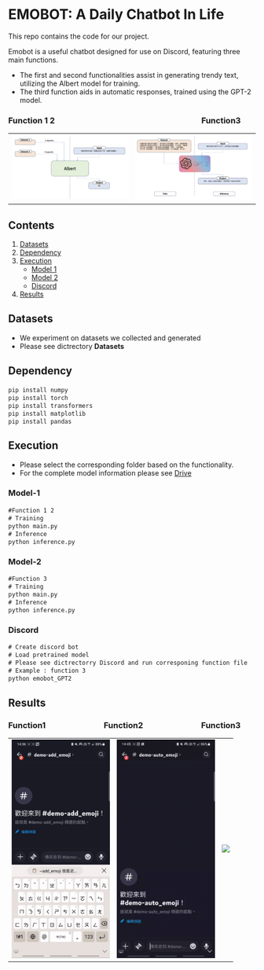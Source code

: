 # EMOBOT: A Daily Chatbot In Life
This repo contains the code for our project.

Emobot is a useful chatbot designed for use on Discord, featuring three main functions. 
* The first and second functionalities assist in generating trendy text, utilizing the Albert model for training.
* The third function aids in automatic responses, trained using the GPT-2 model.
### Function 1 2&emsp;&emsp;&emsp;&emsp;&emsp;&emsp;&emsp;&emsp;&emsp;&emsp;&emsp;&emsp;&emsp;&emsp;&emsp;&emsp;&emsp;&emsp;               Function3
<table>
  <tr>
    <td><img src="https://github.com/uc-wu/ML-final-project/blob/main/Albert.png" width="800"/></td>
    <td><img src="https://github.com/uc-wu/ML-final-project/blob/main/GPT-2.png" width="800"/></td>
  </tr>
</table>

## Contents
1. [Datasets](#Datasets)
2. [Dependency](#Dependency)
3. [Execution](#Execution)
   - [Model 1](#Model-1)
   - [Model 2](#Model-2)
   - [Discord](#Discord)
5. [Results](#Results)
## Datasets
* We experiment on datasets we collected and generated
* Please see dictrectory **Datasets**
## Dependency
```
pip install numpy
pip install torch
pip install transformers
pip install matplotlib
pip install pandas
```
## Execution
* Please select the corresponding folder based on the functionality.
* For the complete model information please see [Drive](https://drive.google.com/drive/folders/1Yt165MQ2rKarZ9ROnHOHJ6IaM8IULFT7?usp=share_link)
### Model-1
```
#Function 1 2
# Training
python main.py
# Inference
python inference.py
```
### Model-2

```
#Function 3
# Training
python main.py
# Inference
python inference.py
```
### Discord
```
# Create discord bot 
# Load pretrained model
# Please see dictrectorry Discord and run corresponing function file
# Example : function 3
python emobot_GPT2
```
## Results
### Function1&emsp;&emsp;&emsp;&emsp;&emsp;&emsp;&emsp;                     Function2&emsp;&emsp;&emsp;&emsp;&emsp;&emsp;&emsp;                    Function3
<table>
  <tr>
    <td><img src="https://github.com/uc-wu/ML-final-project/blob/main/result1.gif" width="200"/></td>
    <td><img src="https://github.com/uc-wu/ML-final-project/blob/main/result2.gif" width="200"/></td>
     <td><img src="https://github.com/uc-wu/ML-final-project/blob/main/result3.gif" width="200"/></td>
  </tr>
</table>

